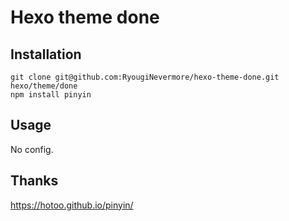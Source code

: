 # Hexo theme done


## Installation
    git clone git@github.com:RyougiNevermore/hexo-theme-done.git hexo/theme/done
    npm install pinyin


## Usage
No config.

## Thanks
https://hotoo.github.io/pinyin/